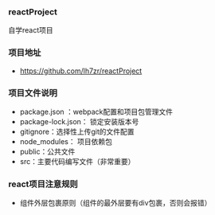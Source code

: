 ### reactProject
自学react项目
### 项目地址
- https://github.com/lh7zr/reactProject

### 项目文件说明
- package.json ：webpack配置和项目包管理文件
- package-lock.json： 锁定安装版本号
- gitignore：选择性上传git的文件配置
- node_modules： 项目依赖包
- public：公共文件
- src：主要代码编写文件（非常重要）
### react项目注意规则
- 组件外层包裹原则（组件的最外层要有div包裹，否则会报错）
